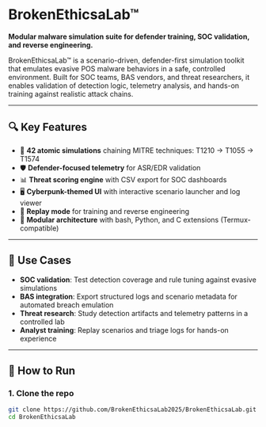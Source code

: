 # BrokenEthicsaLab™

**Modular malware simulation suite for defender training, SOC validation, and reverse engineering.**

BrokenEthicsaLab™ is a scenario-driven, defender-first simulation toolkit that emulates evasive POS malware behaviors in a safe, controlled environment. Built for SOC teams, BAS vendors, and threat researchers, it enables validation of detection logic, telemetry analysis, and hands-on training against realistic attack chains.

---

## 🔍 Key Features

- 🧪 **42 atomic simulations** chaining MITRE techniques: T1210 → T1055 → T1574
- 🛡️ **Defender-focused telemetry** for ASR/EDR validation
- 📊 **Threat scoring engine** with CSV export for SOC dashboards
- 🖥️ **Cyberpunk-themed UI** with interactive scenario launcher and log viewer
- 🔁 **Replay mode** for training and reverse engineering
- 📁 **Modular architecture** with bash, Python, and C extensions (Termux-compatible)

---

## 🧠 Use Cases

- **SOC validation**: Test detection coverage and rule tuning against evasive simulations
- **BAS integration**: Export structured logs and scenario metadata for automated breach emulation
- **Threat research**: Study detection artifacts and telemetry patterns in a controlled lab
- **Analyst training**: Replay scenarios and triage logs for hands-on experience

---

## 🚀 How to Run

### 1. Clone the repo
```bash
git clone https://github.com/BrokenEthicsaLab2025/BrokenEthicsaLab.git
cd BrokenEthicsaLab

